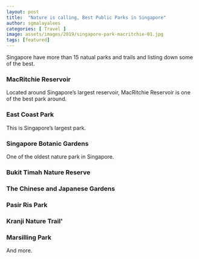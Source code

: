 ```yaml
---
layout: post
title:  "Nature is calling, Best Public Parks in Singapore"
author: sgmalayalees
categories: [ Travel ]
image: assets/images/2019/singapore-park-macritchie-01.jpg
tags: [featured]
---
```

Singapore have more than 15 natual parks and trails and listing down some of the best.

### MacRitchie Reservoir

Located around Singapore’s largest reservoir, MacRitchie Reservoir is one of the best park around.

### East Coast Park

This is Singapore’s largest park.

### Singapore Botanic Gardens

One of the oldest nature park in Singapore.

### Bukit Timah Nature Reserve

### The Chinese and Japanese Gardens

### Pasir Ris Park

### Kranji Nature Trail'

### Marsilling Park

And more.


